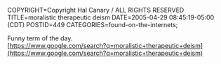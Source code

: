 COPYRIGHT=Copyright Hal Canary / ALL RIGHTS RESERVED
TITLE=moralistic therapeutic deism
DATE=2005-04-29 08:45:19-05:00 (CDT)
POSTID=449
CATEGORIES=found-on-the-internets;

Funny term of the day.  
[https://www.google.com/search?q=moralistic+therapeutic+deism](https://www.google.com/search?q=moralistic+therapeutic+deism)

